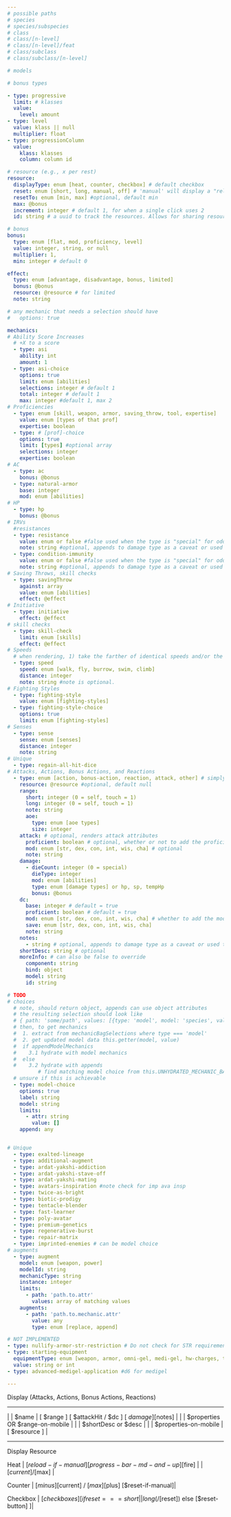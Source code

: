 ```yaml
---
# possible paths
# species
# species/subspecies
# class
# class/[n-level]
# class/[n-level]/feat
# class/subclass
# class/subclass/[n-level]

# models

# bonus types

- type: progressive
  limit: # klasses
  value:
    level: amount
- type: level
  value: klass || null
  multiplier: float
- type: progressionColumn
  value:
    klass: klasses
    column: column id

# resource (e.g., x per rest)
resource:
  displayType: enum [heat, counter, checkbox] # default checkbox
  reset: enum [short, long, manual, off] # 'manual' will display a "reload" button, default long, "off" will have no toggles
  resetTo: enum [min, max] #optional, default min
  max: @bonus
  increment: integer # default 1, for when a single click uses 2
  id: string # a uuid to track the resources. Allows for sharing resources

# bonus
bonus:
  type: enum [flat, mod, proficiency, level]
  value: integer, string, or null
  multiplier: 1,
  min: integer # default 0

effect:
  type: enum [advantage, disadvantage, bonus, limited]
  bonus: @bonus
  resource: @resource # for limited
  note: string

# any mechanic that needs a selection should have
#   options: true

mechanics:
# Ability Score Increases
  # +X to a score
  - type: asi
    ability: int
    amount: 1
  - type: asi-choice
    options: true
    limit: enum [abilities]
    selections: integer # default 1
    total: integer # default 1
    max: integer #default 1, max 2
# Proficiencies
  - type: enum [skill, weapon, armor, saving_throw, tool, expertise]
    value: enum [types of that prof]
    expertise: boolean
  - type: # [prof]-choice
    options: true
    limit: [types] #optional array
    selections: integer
    expertise: boolean
# AC
  - type: ac
    bonus: @bonus
  - type: natural-armor
    base: integer
    mod: enum [abilities]
# HP
  - type: hp
    bonus: @bonus
# IRVs
  #resistances
  - type: resistance
    value: enum or false #false used when the type is "special" for oddballs like "falling damage"
    note: string #optional, appends to damage type as a caveat or used to display text for special damage types
  - type: condition-immunity
    value: enum or false #false used when the type is "special" for oddballs like "falling damage"
    note: string #optional, appends to damage type as a caveat or used to display text for special damage types
# Saving Throws, skill checks
  - type: savingThrow
    against: array
    value: enum [abilities]
    effect: @effect
# Initiative
  - type: initiative
    effect: @effect
# skill checks
  - type: skill-check
    limit: enum [skills]
    effect: @effect
# Speeds
  # when rendering, 1) take the farther of identical speeds and/or the one without a note
  - type: speed
    speed: enum [walk, fly, burrow, swim, climb]
    distance: integer
    note: string #note is optional.
# Fighting Styles
  - type: fighting-style
    value: enum [fighting-styles]
  - type: fighting-style-choice
    options: true
    limit: enum [fighting-styles]
# Senses
  - type: sense
    sense: enum [senses]
    distance: integer
    note: string
# Unique
  - type: regain-all-hit-dice
# Attacks, Actions, Bonus Actions, and Reactions
  - type: enum [action, bonus-action, reaction, attack, other] # simply indicates where to render on the character sheet
    resource: @resource #optional, default null
    range:
      short: integer (0 = self, touch = 1)
      long: integer (0 = self, touch = 1)
      note: string
      aoe:
        type: enum [aoe types]
        size: integer
    attack: # optional, renders attack attributes
      proficient: boolean # optional, whether or not to add the proficiency bonus to attack, damage, etc
      mod: enum [str, dex, con, int, wis, cha] # optional
      note: string
    damage:
      - dieCount: integer (0 = special)
        dieType: integer
        mod: enum [abilities]
        type: enum [damage types] or hp, sp, tempHp
        bonus: @bonus
    dc:
      base: integer # default = true
      proficient: boolean # default = true
      mod: enum [str, dex, con, int, wis, cha] # whether to add the mod to the dc
      save: enum [str, dex, con, int, wis, cha]
      note: string
    notes:
      - string # optional, appends to damage type as a caveat or used to display text for special damage types
    shortDesc: string # optional
    moreInfo: # can also be false to override
      component: string
      bind: object
      model: string
      id: string

# TODO
# choices
  # note, should return object, appends can use object attributes
  # the resulting selection should look like
  # { path: 'some/path', values: [{type: 'model', model: 'species', value: 'selectedValue', appendModelMechanics, appendId] }
  # then, to get mechanics
  #  1. extract from mechanicBagSelections where type === 'model'
  #  2. get updated model data this.getter(model, value)
  #  if appendModelMechanics
  #    3.1 hydrate with model mechanics
  #  else
  #    3.2 hydrate with appends
          # find matching model choice from this.UNHYDRATED_MECHANIC_BAG.filter(i => type = 'model-choice' && appendId)
  # unsure if this is achievable
  - type: model-choice
    options: true
    label: string
    model: string
    limits:
      - attr: string
        value: []
    append: any


# Unique
  - type: exalted-lineage
  - type: additional-augment
  - type: ardat-yakshi-addiction
  - type: ardat-yakshi-stave-off
  - type: ardat-yakshi-mating
  - type: avatars-inspiration #note check for imp ava insp
  - type: twice-as-bright
  - type: biotic-prodigy
  - type: tentacle-blender
  - type: fast-learner
  - type: poly-avatar
  - type: premium-genetics
  - type: regenerative-burst
  - type: repair-matrix
  - type: imprinted-enemies # can be model choice
# augments
  - type: augment
    model: enum [weapon, power]
    modelId: string
    mechanicType: string
    instance: integer
    limits:
      - path: 'path.to.attr'
        values: array of matching values
    augments:
      - path: 'path.to.mechanic.attr'
        value: any
        type: enum [replace, append]

# NOT IMPLEMENTED
- type: nullify-armor-str-restriction # Do not check for STR requirements of armor (to reduce speed by 10)
- type: starting-equipment
  equipmentType: enum [weapon, armor, omni-gel, medi-gel, hw-charges, tool]
  value: string or int
- type: advanced-medigel-application #d6 for medigel

---
```



Display (Attacks, Actions, Bonus Actions, Reactions)
______________________________________________________________________________________
| | $name |           [ $range ]  [ $attackHit / $dc ]         [ $damage ]  [$notes] |
| | $properties OR $range-on-mobile |
| | $shortDesc or $desc |
| | $properties-on-mobile |                                            [ $resource ] |
______________________________________________________________________________________

Display Resource

Heat
| [$reload-if-manual] [progress-bar-md-and-up] [$fire] |
|                     [$current] / [$max]              |

Counter
| [$minus] [$current] / [$max] [$plus] [$reset-if-manual]|

Checkbox
| [$checkboxes] [if reset === short || long ( / [$reset]) else [$reset-button] ]|

